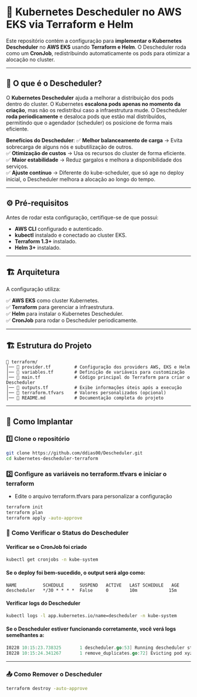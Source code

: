 # 🚀 Kubernetes Descheduler no AWS EKS via Terraform e Helm

Este repositório contém a configuração para **implementar o Kubernetes Descheduler** no **AWS EKS** usando **Terraform e Helm**. O Descheduler roda como um **CronJob**, redistribuindo automaticamente os pods para otimizar a alocação no cluster.

---

## 📌 O que é o Descheduler?
O **Kubernetes Descheduler** ajuda a melhorar a distribuição dos pods dentro do cluster. O Kubernetes **escalona pods apenas no momento da criação**, mas não os redistribui caso a infraestrutura mude. O Descheduler **roda periodicamente** e desaloca pods que estão mal distribuídos, permitindo que o agendador (scheduler) os posicione de forma mais eficiente.

**Benefícios do Descheduler**:
✅ **Melhor balanceamento de carga** → Evita sobrecarga de alguns nós e subutilização de outros.  
✅ **Otimização de custos** → Usa os recursos do cluster de forma eficiente.  
✅ **Maior estabilidade** → Reduz gargalos e melhora a disponibilidade dos serviços.  
✅ **Ajuste contínuo** → Diferente do kube-scheduler, que só age no deploy inicial, o Descheduler melhora a alocação ao longo do tempo.  

---

## ⚙️ Pré-requisitos
Antes de rodar esta configuração, certifique-se de que possui:

- **AWS CLI** configurado e autenticado.
- **kubectl** instalado e conectado ao cluster EKS.
- **Terraform 1.3+** instalado.
- **Helm 3+** instalado.

---

## 🏗️ Arquitetura
A configuração utiliza:

✅ **AWS EKS** como cluster Kubernetes.  
✅ **Terraform** para gerenciar a infraestrutura.  
✅ **Helm** para instalar o Kubernetes Descheduler.  
✅ **CronJob** para rodar o Descheduler periodicamente.  

---

## 🏗️ Estrutura do Projeto

```painttext
📁 terraform/
│── 📄 provider.tf         # Configuração dos providers AWS, EKS e Helm
│── 📄 variables.tf        # Definição de variáveis para customização
│── 📄 main.tf             # Código principal do Terraform para criar o Descheduler
│── 📄 outputs.tf          # Exibe informações úteis após a execução
│── 📄 terraform.tfvars    # Valores personalizados (opcional)
│── 📄 README.md           # Documentação completa do projeto
```
---
## 🚀 Como Implantar

### 1️⃣ **Clone o repositório**
```sh
git clone https://github.com/ddias00/Descheduler.git
cd kubernetes-descheduler-terraform
```

### 2️⃣ **Configure as variáveis no terraform.tfvars e iniciar o terraform**

- Edite o arquivo terraform.tfvars para personalizar a configuração
```sh
terraform init
terraform plan
terraform apply -auto-approve
```

### 🔎 **Como Verificar o Status do Descheduler**

#### Verificar se o CronJob foi criado
```sh
kubectl get cronjobs -n kube-system
```

#### Se o deploy foi bem-sucedido, o output será algo como:
```sq
NAME          SCHEDULE      SUSPEND   ACTIVE   LAST SCHEDULE   AGE
descheduler   */30 * * * *  False     0        10m            15m
```

#### Verificar logs do Descheduler
```sh
kubectl logs -l app.kubernetes.io/name=descheduler -n kube-system
```

#### Se o Descheduler estiver funcionando corretamente, você verá logs semelhantes a:
```go
I0228 10:15:23.738325       1 descheduler.go:53] Running descheduler strategies
I0228 10:15:24.341267       1 remove_duplicates.go:72] Evicting pod xyz-123 from node ip-10-0-1-45
```
---

### 📤 **Como Remover o Descheduler**

```sh
terraform destroy -auto-approve
```